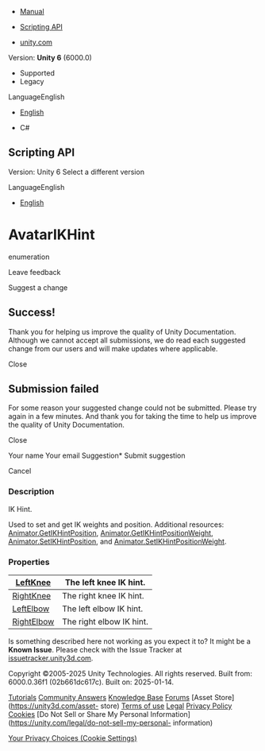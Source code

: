 [ ]()

  * [Manual](../Manual/index.html)
  * [Scripting API](../ScriptReference/index.html)

  * [unity.com](https://unity.com/)

Version: **Unity 6** (6000.0)

  * Supported
  * Legacy

LanguageEnglish

  * [English]()

  * C#

[ ](https://docs.unity3d.com)

## Scripting API

Version: Unity 6 Select a different version

LanguageEnglish

  * [English]()

# AvatarIKHint

enumeration

Leave feedback

Suggest a change

## Success!

Thank you for helping us improve the quality of Unity Documentation. Although
we cannot accept all submissions, we do read each suggested change from our
users and will make updates where applicable.

Close

## Submission failed

For some reason your suggested change could not be submitted. Please <a>try
again</a> in a few minutes. And thank you for taking the time to help us
improve the quality of Unity Documentation.

Close

Your name Your email Suggestion* Submit suggestion

Cancel

[ ]()

### Description

IK Hint.

Used to set and get IK weights and position. Additional resources:
[Animator.GetIKHintPosition](Animator.GetIKHintPosition.html),
[Animator.GetIKHintPositionWeight](Animator.GetIKHintPositionWeight.html),
[Animator.SetIKHintPosition](Animator.SetIKHintPosition.html), and
[Animator.SetIKHintPositionWeight](Animator.SetIKHintPositionWeight.html).

### Properties

[LeftKnee](AvatarIKHint.LeftKnee.html)| The left knee IK hint.  
---|---  
[RightKnee](AvatarIKHint.RightKnee.html)| The right knee IK hint.  
[LeftElbow](AvatarIKHint.LeftElbow.html)| The left elbow IK hint.  
[RightElbow](AvatarIKHint.RightElbow.html)| The right elbow IK hint.  
  
Is something described here not working as you expect it to? It might be a
**Known Issue**. Please check with the Issue Tracker at
[issuetracker.unity3d.com](https://issuetracker.unity3d.com).

Copyright ©2005-2025 Unity Technologies. All rights reserved. Built from:
6000.0.36f1 (02b661dc617c). Built on: 2025-01-14.

[Tutorials](https://unity3d.com/learn) [Community
Answers](https://answers.unity3d.com) [Knowledge
Base](https://support.unity3d.com/hc/en-us)
[Forums](https://forum.unity3d.com) [Asset Store](https://unity3d.com/asset-
store) [Terms of use](https://docs.unity3d.com/Manual/TermsOfUse.html)
[Legal](https://unity.com/legal) [Privacy
Policy](https://unity.com/legal/privacy-policy)
[Cookies](https://unity.com/legal/cookie-policy) [Do Not Sell or Share My
Personal Information](https://unity.com/legal/do-not-sell-my-personal-
information)

[Your Privacy Choices (Cookie Settings)](javascript:void\(0\);)

